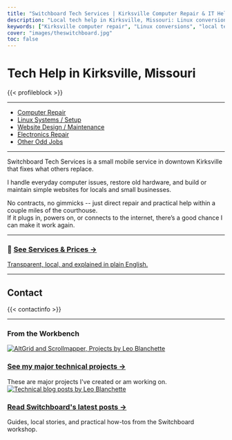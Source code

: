 ```yaml
---
title: "Switchboard Tech Services | Kirksville Computer Repair & IT Help"
description: "Local tech help in Kirksville, Missouri: Linux conversions, house calls, odd repairs, and practical fixes within two miles of the courthouse."
keywords: ["Kirksville computer repair", "Linux conversions", "local tech help", "Switchboard Tech Services"]
cover: "images/theswitchboard.jpg"
toc: false
---
```


# Tech Help in Kirksville, Missouri


{{< profileblock >}}

---

- [Computer Repair](/services/)
- [Linux Systems / Setup](/services/)
- [Website Design / Maintenance](/services/)
- [Electronics Repair](/services/)
- [Other Odd Jobs](/services/)

---

Switchboard Tech Services is a small mobile service in downtown Kirksville that fixes what others replace.  

I handle everyday computer issues, restore old hardware, and build or maintain simple websites for locals and small businesses.  

No contracts, no gimmicks -- just direct repair and practical help within a couple miles of the courthouse.  
If it plugs in, powers on, or connects to the internet, there’s a good chance I can make it work again.
 
---

### 🧰 [See Services & Prices →](/services/)
[Transparent, local, and explained in plain English.](/services/)

---

## Contact
{{< contactinfo >}}

---

### From the Workbench
[![AltGrid and Scrollmapper, Projects by Leo Blanchette](/images/contraptions.jpg)](/projects/)
### [See my major technical projects →](/projects/)
These are major projects I've created or am working on.
[![Technical blog posts by Leo Blanchette](/images/viatux-looking-down-at-terminal-condensed.jpg)](/posts/)
### [Read Switchboard's latest posts →](/posts/)
Guides, local stories, and practical how-tos from the Switchboard workshop.
